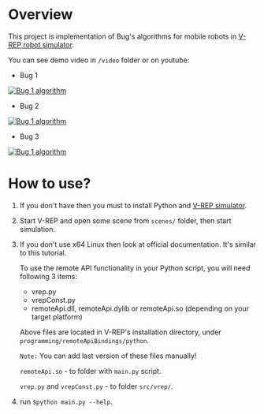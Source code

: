 # Overview 

This project is implementation of Bug's algorithms for mobile robots in [V-REP robot simulator](http://coppeliarobotics.com/).

You can see demo video in `/video` folder or on youtube:

* Bug 1

[![Bug 1 algorithm](http://img.youtube.com/vi/rEvZwQH-Fl8/0.jpg)](http://www.youtube.com/watch?v=rEvZwQH-Fl8)

* Bug 2

[![Bug 1 algorithm](http://img.youtube.com/vi/mgBjBiHSAn8/0.jpg)](http://www.youtube.com/watch?v=mgBjBiHSAn8)

* Bug 3

[![Bug 1 algorithm](http://img.youtube.com/vi/tzP2euz-MT4/0.jpg)](http://www.youtube.com/watch?v=tzP2euz-MT4)


# How to use?

1. If you don't have then you must to install Python and [V-REP simulator](http://www.coppeliarobotics.com/downloads.html).

2. Start V-REP and open some scene from `scenes/` folder, then start simulation.

3.  If you don't use x64 Linux then look at official documentation. It's similar to this tutorial.
 
    To use the remote API functionality in your Python script, you will need following 3 items:

    * vrep.py
    * vrepConst.py
    * remoteApi.dll, remoteApi.dylib or remoteApi.so (depending on your target platform)
    
    Above files are located in V-REP's installation directory, under `programming/remoteApiBindings/python`.
    
    ``Note:`` You can add last version of these files manually!
    
    `remoteApi.so` - to folder with `main.py` script.
    
    `vrep.py` and `vrepConst.py` - to folder `src/vrep/`.
    
4. run `$python main.py --help`.

